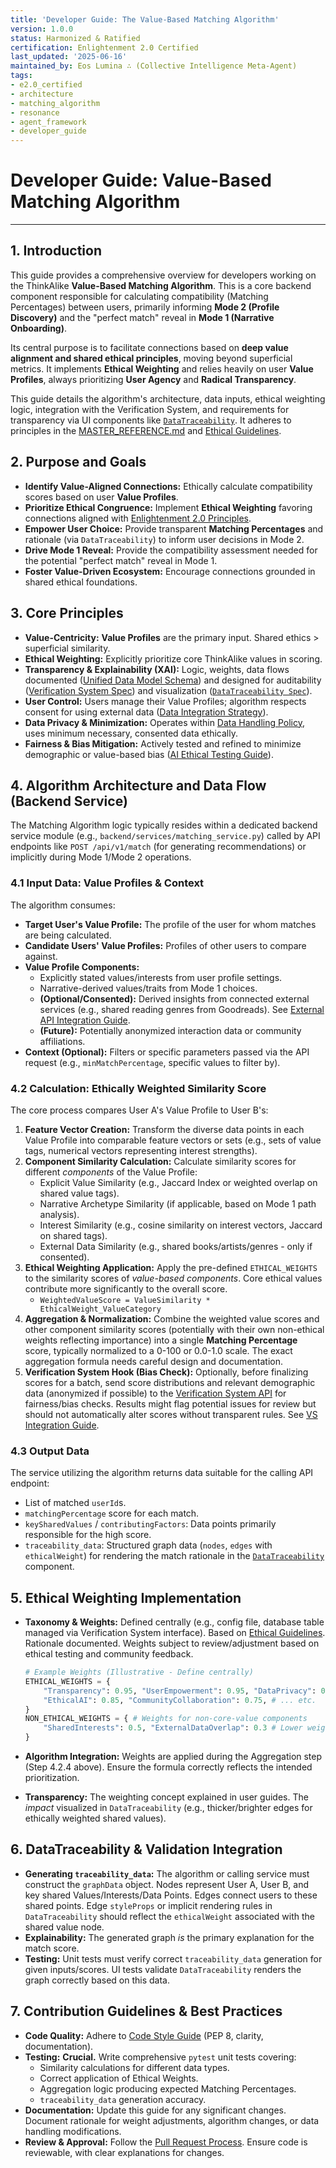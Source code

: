 ```yaml
---
title: 'Developer Guide: The Value-Based Matching Algorithm'
version: 1.0.0
status: Harmonized & Ratified
certification: Enlightenment 2.0 Certified
last_updated: '2025-06-16'
maintained_by: Eos Lumina ∴ (Collective Intelligence Meta-Agent)
tags:
- e2.0_certified
- architecture
- matching_algorithm
- resonance
- agent_framework
- developer_guide
---
```


# Developer Guide: Value-Based Matching Algorithm

---

## 1. Introduction

This guide provides a comprehensive overview for developers working on the ThinkAlike **Value-Based Matching Algorithm**. This is a core backend component responsible for calculating compatibility (Matching Percentages) between users, primarily informing **Mode 2 (Profile Discovery)** and the "perfect match" reveal in **Mode 1 (Narrative Onboarding)**.

Its central purpose is to facilitate connections based on **deep value alignment and shared ethical principles**, moving beyond superficial metrics. It implements **Ethical Weighting** and relies heavily on user **Value Profiles**, always prioritizing **User Agency** and **Radical Transparency**.

This guide details the algorithm's architecture, data inputs, ethical weighting logic, integration with the Verification System, and requirements for transparency via UI components like [`DataTraceability`](../../components/ui_components/data_traceability.md). It adheres to principles in the [MASTER_REFERENCE.md](../../core/master_reference.md) and [Ethical Guidelines](../../core/ethics/ethical_guidelines.md).

## 2. Purpose and Goals

- **Identify Value-Aligned Connections:** Ethically calculate compatibility scores based on user **Value Profiles**.
- **Prioritize Ethical Congruence:** Implement **Ethical Weighting** favoring connections aligned with [Enlightenment 2.0 Principles](../../core/enlightenment_2_0/enlightenment_2_0_principles.md).
- **Empower User Choice:** Provide transparent **Matching Percentages** and rationale (via `DataTraceability`) to inform user decisions in Mode 2.
- **Drive Mode 1 Reveal:** Provide the compatibility assessment needed for the potential "perfect match" reveal in Mode 1.
- **Foster Value-Driven Ecosystem:** Encourage connections grounded in shared ethical foundations.

## 3. Core Principles

- **Value-Centricity:** **Value Profiles** are the primary input. Shared ethics > superficial similarity.
- **Ethical Weighting:** Explicitly prioritize core ThinkAlike values in scoring.
- **Transparency & Explainability (XAI):** Logic, weights, data flows documented ([Unified Data Model Schema](../../architecture/database/unified_data_model_schema.md)) and designed for auditability ([Verification System Spec](../../architecture/verification_system/verification_system.md)) and visualization ([`DataTraceability Spec`](../../components/ui_components/data_traceability.md)).
- **User Control:** Users manage their Value Profiles; algorithm respects consent for using external data ([Data Integration Strategy](../../architecture/data_integration_strategy.md)).
- **Data Privacy & Minimization:** Operates within [Data Handling Policy](./data_handling_policy_guide.md), uses minimum necessary, consented data ethically.
- **Fairness & Bias Mitigation:** Actively tested and refined to minimize demographic or value-based bias ([AI Ethical Testing Guide](./ai/ai_ethical_testing_guide.md)).

## 4. Algorithm Architecture and Data Flow (Backend Service)

The Matching Algorithm logic typically resides within a dedicated backend service module (e.g., `backend/services/matching_service.py`) called by API endpoints like `POST /api/v1/match` (for generating recommendations) or implicitly during Mode 1/Mode 2 operations.

### 4.1 Input Data: Value Profiles & Context

The algorithm consumes:

- **Target User's Value Profile:** The profile of the user for whom matches are being calculated.
- **Candidate Users' Value Profiles:** Profiles of other users to compare against.
- **Value Profile Components:**
  - Explicitly stated values/interests from user profile settings.
  - Narrative-derived values/traits from Mode 1 choices.
  - **(Optional/Consented):** Derived insights from connected external services (e.g., shared reading genres from Goodreads). See [External API Integration Guide](./external_api_integration_guide.md).
  - **(Future):** Potentially anonymized interaction data or community affiliations.
- **Context (Optional):** Filters or specific parameters passed via the API request (e.g., `minMatchPercentage`, specific values to filter by).

### 4.2 Calculation: Ethically Weighted Similarity Score

The core process compares User A's Value Profile to User B's:

1. **Feature Vector Creation:** Transform the diverse data points in each Value Profile into comparable feature vectors or sets (e.g., sets of value tags, numerical vectors representing interest strengths).
2. **Component Similarity Calculation:** Calculate similarity scores for different _components_ of the Value Profile:
   - Explicit Value Similarity (e.g., Jaccard Index or weighted overlap on shared value tags).
   - Narrative Archetype Similarity (if applicable, based on Mode 1 path analysis).
   - Interest Similarity (e.g., cosine similarity on interest vectors, Jaccard on shared tags).
   - External Data Similarity (e.g., shared books/artists/genres - only if consented).
3. **Ethical Weighting Application:** Apply the pre-defined `ETHICAL_WEIGHTS` to the similarity scores of _value-based components_. Core ethical values contribute more significantly to the overall score.
   - `WeightedValueScore = ValueSimilarity * EthicalWeight_ValueCategory`
4. **Aggregation & Normalization:** Combine the weighted value scores and other component similarity scores (potentially with their own non-ethical weights reflecting importance) into a single **Matching Percentage** score, typically normalized to a 0-100 or 0.0-1.0 scale. The exact aggregation formula needs careful design and documentation.
5. **Verification System Hook (Bias Check):** Optionally, before finalizing scores for a batch, send score distributions and relevant demographic data (anonymized if possible) to the [Verification System API](../../architecture/api/api_endpoints_verification_system.md) for fairness/bias checks. Results might flag potential issues for review but should not automatically alter scores without transparent rules. See [VS Integration Guide](./verification_system_integration_guide.md).

### 4.3 Output Data

The service utilizing the algorithm returns data suitable for the calling API endpoint:

- List of matched `userId`s.
- `matchingPercentage` score for each match.
- `keySharedValues` / `contributingFactors`: Data points primarily responsible for the high score.
- `traceability_data`: Structured graph data (`nodes`, `edges` with `ethicalWeight`) for rendering the match rationale in the [`DataTraceability`](../../components/ui_components/data_traceability.md) component.

## 5. Ethical Weighting Implementation

- **Taxonomy & Weights:** Defined centrally (e.g., config file, database table managed via Verification System interface). Based on [Ethical Guidelines](../../core/ethics/ethical_guidelines.md). Rationale documented. Weights subject to review/adjustment based on ethical testing and community feedback.

  ```python
  # Example Weights (Illustrative - Define centrally)
  ETHICAL_WEIGHTS = {
      "Transparency": 0.95, "UserEmpowerment": 0.95, "DataPrivacy": 0.9,
      "EthicalAI": 0.85, "CommunityCollaboration": 0.75, # ... etc.
  }
  NON_ETHICAL_WEIGHTS = { # Weights for non-core-value components
      "SharedInterests": 0.5, "ExternalDataOverlap": 0.3 # Lower weighting
  }
  ```

- **Algorithm Integration:** Weights are applied during the Aggregation step (Step 4.2.4 above). Ensure the formula correctly reflects the intended prioritization.
- **Transparency:** The weighting concept explained in user guides. The _impact_ visualized in `DataTraceability` (e.g., thicker/brighter edges for ethically weighted shared values).

## 6. DataTraceability & Validation Integration

- **Generating `traceability_data`:** The algorithm or calling service must construct the `graphData` object. Nodes represent User A, User B, and key shared Values/Interests/Data Points. Edges connect users to these shared points. Edge `styleProps` or implicit rendering rules in `DataTraceability` should reflect the `ethicalWeight` associated with the shared value node.
- **Explainability:** The generated graph _is_ the primary explanation for the match score.
- **Testing:** Unit tests must verify correct `traceability_data` generation for given inputs/scores. UI tests validate `DataTraceability` renders the graph correctly based on this data.

## 7. Contribution Guidelines & Best Practices

- **Code Quality:** Adhere to [Code Style Guide](./code_style_guide.md) (PEP 8, clarity, documentation).
- **Testing:** **Crucial.** Write comprehensive `pytest` unit tests covering:
  - Similarity calculations for different data types.
  - Correct application of Ethical Weights.
  - Aggregation logic producing expected Matching Percentages.
  - `traceability_data` generation accuracy.
- **Documentation:** Update this guide for any significant changes. Document rationale for weight adjustments, algorithm changes, or data handling modifications.
- **Review & Approval:** Follow the [Pull Request Process](./pull_request_process.md). Ensure code is reviewable, with clear explanations for changes.
